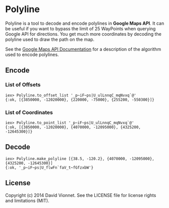 # Polyline

Polyline is a tool to decode and encode polylines in **Google Maps API**. It can be useful if you want to bypass the limit of 25 WayPoints when querying Google API for directions. You get much more coordinates by decoding the polyline used to draw the path on the map.

See the [Google Maps API Documentation][1] for a description of the algorithm used to encode polylines.

## Encode

### List of Offsets

```iex
iex> Polyline.to_offset_list '_p~iF~ps|U_ulLnnqC_mqNvxq`@'
{:ok, [{3850000, -12020000}, {220000, -75000}, {255200, -550300}]}

```

### List of Coordinates

```iex
iex> Polyline.to_point_list '_p~iF~ps|U_ulLnnqC_mqNvxq`@' 
{:ok, [{3850000, -12020000}, {4070000, -12095000}, {4325200, -12645300}]}
```

## Decode

```iex
iex> Polyline.make_polyline [{38.5, -120.2}, {4070000, -12095000}, {4325200, -12645300}]
{:ok, '_p~iF~ps|U_flwFn`faV_t~fGfzxbW'}
```

## License

Copyright (c) 2014 David Vionnet. See the LICENSE file for license rights and limitations (MIT).

[1]: https://developers.google.com/maps/documentation/utilities/polylinealgorithm
